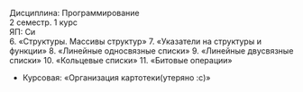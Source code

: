 Дисциплина: Программирование    
2 семестр. 1 курс    
ЯП: Си    
6. «Структуры. Массивы структур»
7. «Указатели на структуры и функции»
8. «Линейные односвязные списки»
9. «Линейные двусвязные списки»
10. «Кольцевые списки»
11. «Битовые операции»
- Курсовая: «Организация картотеки(утеряно :с)»
